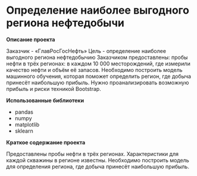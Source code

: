 # Определение наиболее выгодного региона нефтедобычи

**Описание проекта**

Заказчик - «ГлавРосГосНефть»
Цель - определение наиболее выгодного региона нефтедобычию
Заказчиком предоставлены: пробы нефти в трёх регионах: в каждом 10 000 месторождений, где измерили качество нефти и объём её запасов. 
Необходимо построить модель машинного обучения, которая поможет определить регион, где добыча принесёт наибольшую прибыль. 
Нужно проанализировать возможную прибыль и риски техникой Bootstrap.


**Использованные библиотеки**
- pandas
- numpy
- matplotlib
- sklearn

**Краткое содержание проекта**

Предоставлены пробы нефти в трёх регионах. Характеристики для каждой скважины в регионе  известны. Необходимо построить модель для определения региона, где добыча принесёт наибольшую прибыль. 
